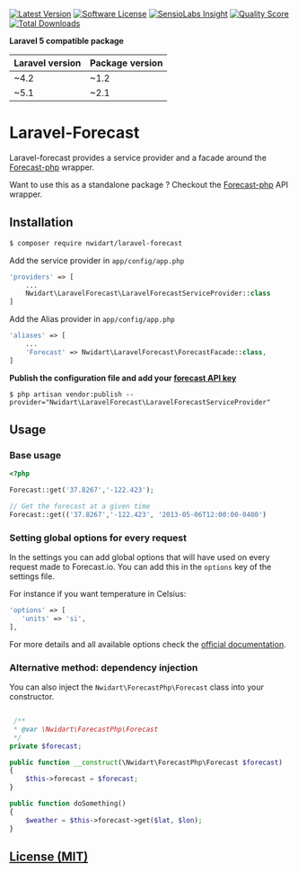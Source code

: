 [![Latest Version](https://img.shields.io/github/release/nWidart/Laravel-forecast.svg?style=flat-square)](https://github.com/nWidart/Laravel-forecast/releases)
[![Software License](https://img.shields.io/badge/license-MIT-brightgreen.svg?style=flat-square)](LICENSE.md)
[![SensioLabs Insight](https://img.shields.io/sensiolabs/i/f554481b-7cd2-4239-a07b-da975dc27688.svg)](https://insight.sensiolabs.com/projects/f554481b-7cd2-4239-a07b-da975dc27688)
[![Quality Score](https://img.shields.io/scrutinizer/g/nWidart/Laravel-forecast.svg?style=flat-square)](https://scrutinizer-ci.com/g/nWidart/Laravel-forecast)
[![Total Downloads](https://img.shields.io/packagist/dt/nwidart/laravel-forecast.svg?style=flat-square)](https://packagist.org/packages/nwidart/laravel-forecast)


**Laravel 5 compatible package**

| Laravel version  | Package version |
| ---------------- | --------------- |
| ~4.2  | ~1.2  |
| ~5.1  | ~2.1   |

# Laravel-Forecast

Laravel-forecast provides a service provider and a facade around the [Forecast-php](https://github.com/nWidart/forecast-php) wrapper.

Want to use this as a standalone package ? Checkout the [Forecast-php](https://github.com/nWidart/forecast-php) API wrapper.


## Installation

``` bash
$ composer require nwidart/laravel-forecast
```

Add the service provider in `app/config/app.php`

```php
'providers' => [
	...
	Nwidart\LaravelForecast\LaravelForecastServiceProvider::class
]
```


Add the Alias provider in `app/config/app.php`

```php
'aliases' => [
	...
	'Forecast' => Nwidart\LaravelForecast\ForecastFacade::class,
]
```


**Publish the configuration file and add your [forecast API key](https://developer.forecast.io/)**

```
$ php artisan vendor:publish --provider="Nwidart\LaravelForecast\LaravelForecastServiceProvider"
```

## Usage

### Base usage

```php
<?php

Forecast::get('37.8267','-122.423');

// Get the forecast at a given time
Forecast::get(('37.8267','-122.423', '2013-05-06T12:00:00-0400')
```

### Setting global options for every request

In the settings you can add global options that will have used on every request made to Forecast.io. You can add this in the `options` key of the settings file.
 
 For instance if you want temperature in Celsius:
 
 ``` php
'options' => [
    'units' => 'si',
],
```

For more details and all available options check the [official documentation](https://developer.forecast.io/docs/v2).

### Alternative method: dependency injection

You can also inject the `Nwidart\ForecastPhp\Forecast` class into your constructor.

``` php

 /**
 * @var \Nwidart\ForecastPhp\Forecast
 */
private $forecast;

public function __construct(\Nwidart\ForecastPhp\Forecast $forecast)
{
    $this->forecast = $forecast;
}

public function doSomething()
{
    $weather = $this->forecast->get($lat, $lon);
}
```

## [License (MIT)](LICENSE.md)

